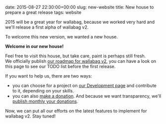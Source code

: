 date: 2015-08-27 22:30:00+00:00
slug: new-website
title: New house to prepare a great release
tags: website

2015 will be a great year for wallabag, because we worked very hard and we'll release a first alpha of wallabag v2.

To welcome this new version, we wanted a new house.

**Welcome in our new house!**

Feel free to visit this house, but take care, paint is perhaps still fresh.  
We officially publish [our roadmap for wallabag v2]({filename}pages/roadmap.md), you can have a look on this page to see our TODO list before the first release.

If you want to help us, there are two ways:

* you can choose for a project on [our Development page]({filename}pages/help-this-project.md) and contribute to it, depending on your skills.
* you can also [make a donation]({filename}/pages/donations.md). And because we want transparency, we'll [publish monthly your donations]({filename}/pages/donations-archive.md).  

Now, we can put all our efforts on the latest features to implement for wallabag v2. Stay tuned!
